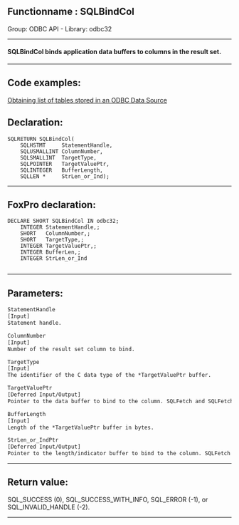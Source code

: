 <link rel="stylesheet" type="text/css" href="../../css/win32api.css">  
<link rel="stylesheet" href="https://cdnjs.cloudflare.com/ajax/libs/font-awesome/4.7.0/css/font-awesome.min.css">

## Functionname : SQLBindCol
Group: ODBC API - Library: odbc32    
***  


#### SQLBindCol binds application data buffers to columns in the result set.
***  


## Code examples:
[Obtaining list of tables stored in an ODBC Data Source](../../samples/sample_409.md)  

## Declaration:
```foxpro  
SQLRETURN SQLBindCol(
	SQLHSTMT     StatementHandle,
	SQLUSMALLINT ColumnNumber,
	SQLSMALLINT  TargetType,
	SQLPOINTER   TargetValuePtr,
	SQLINTEGER   BufferLength,
	SQLLEN *     StrLen_or_Ind);  
```  
***  


## FoxPro declaration:
```foxpro  
DECLARE SHORT SQLBindCol IN odbc32;
	INTEGER StatementHandle,;
	SHORT   ColumnNumber,;
	SHORT   TargetType,;
	INTEGER TargetValuePtr,;
	INTEGER BufferLen,;
	INTEGER StrLen_or_Ind
  
```  
***  


## Parameters:
```txt  
StatementHandle
[Input]
Statement handle.

ColumnNumber
[Input]
Number of the result set column to bind.

TargetType
[Input]
The identifier of the C data type of the *TargetValuePtr buffer.

TargetValuePtr
[Deferred Input/Output]
Pointer to the data buffer to bind to the column. SQLFetch and SQLFetchScroll return data in this buffer.

BufferLength
[Input]
Length of the *TargetValuePtr buffer in bytes.

StrLen_or_IndPtr
[Deferred Input/Output]
Pointer to the length/indicator buffer to bind to the column. SQLFetch and SQLFetchScroll return a value in this buffer.  
```  
***  


## Return value:
SQL_SUCCESS (0), SQL_SUCCESS_WITH_INFO, SQL_ERROR (-1), or SQL_INVALID_HANDLE (-2).  
***  

